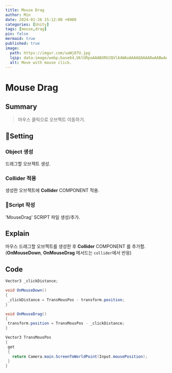 ```yaml
---
title: Mouse Drag
author: Min
date: 2024-01-26 15:12:00 +0900
categories: [Unity]
tags: [mouse,drag]
pin: false
mermaid: true
published: true
image:
  path: https://imgur.com/uaWj07U.jpg
  lqip: data:image/webp;base64,UklGRpoAAABXRUJQVlA4WAoAAAAQAAAADwAABwAAQUxQSDIAAAARL0AmbZurmr57yyIiqE8oiG0bejIYEQTgqiDA9vqnsUSI6H+oAERp2HZ65qP/VIAWAFZQOCBCAAAA8AEAnQEqEAAIAAVAfCWkAALp8sF8rgRgAP7o9FDvMCkMde9PK7euH5M1m6VWoDXf2FkP3BqV0ZYbO6NA/VFIAAAA
  alt: Move with mouse click.
---
```


# Mouse Drag

## **Summary**
> 마우스 클릭으로 오브젝트 이동하기.

## **Setting**

### Object 생성
드래그할 오브젝트 생성.

### Collider 적용
생성한 오브젝트에 **Collider** COMPONENT 적용.

### Script 작성
'MouseDrag' SCRIPT 파일 생성/추가.

## **Explain**
마우스 드래그할 오브젝트를 생성한 후 **Collider** COMPONENT 를 추가함.
(**OnMouseDown**, **OnMouseDrag** 메서드는 `collider`에서 반응)  

## **Code**
```c#
Vector3 _clickDistance;

void OnMouseDown()
{
 _clickDistance = TransMousPos - transform.position;
}

void OnMouseDrag()
{
 transform.position = TransMousPos - _clickDistance;
}

Vector3 TransMousPos
{
 get
 {
   return Camera.main.ScreenToWorldPoint(Input.mousePosition);
 }
}
```
